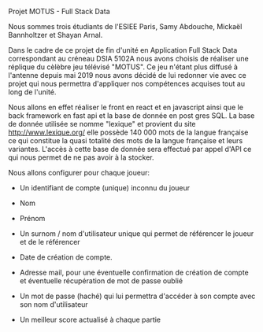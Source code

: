 Projet MOTUS - Full Stack Data

Nous sommes trois étudiants de l'ESIEE Paris, Samy Abdouche, Mickaël Bannholtzer et Shayan Arnal.

Dans le cadre de ce projet de fin d'unité en Application Full Stack Data correspondant au créneau DSIA 5102A nous avons choisis de réaliser une réplique du cèlèbre jeu télévisé "MOTUS". 
Ce jeu n'étant plus diffusé à l'antenne depuis mai 2019 nous avons décidé de lui redonner vie avec ce projet qui nous permettra d'appliquer nos compétences acquises tout au long de l'unité.

Nous allons en effet réaliser le front en react et en javascript ainsi que le back framework en fast api et la base de donnée en post gres SQL.
La base de donnée utilisée se nomme "lexique" et provient du site http://www.lexique.org/ elle possède 140 000 mots de la langue française ce qui constitue la quasi totalité des mots de la langue française et leurs variantes.
L'accès à cette base de donnée sera effectué par appel d'API ce qui nous permet de ne pas avoir à la stocker.

Nous allons configurer pour chaque joueur:

- Un identifiant de compte (unique) inconnu du joueur

- Nom

- Prénom

- Un surnom / nom d'utilisateur unique qui permet de référencer le joueur et de le référencer 

- Date de création de compte.

- Adresse mail, pour une éventuelle confirmation de création de compte et éventuelle récupération de mot de passe oublié

- Un mot de passe (haché) qui lui permettra d'accéder à son compte avec son nom d'utilisateur

- Un meilleur score actualisé à chaque partie










